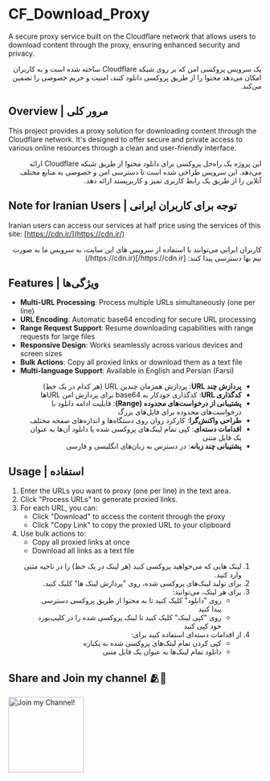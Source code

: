 # CF_Download_Proxy

A secure proxy service built on the Cloudflare network that allows users to download content through the proxy, ensuring enhanced security and privacy.

<div dir="rtl">
یک سرویس پروکسی امن که بر روی شبکه Cloudflare ساخته شده است و به کاربران امکان می‌دهد محتوا را از طریق پروکسی دانلود کنند، امنیت و حریم خصوصی را تضمین می‌کند.
</div>

## Overview | مرور کلی

This project provides a proxy solution for downloading content through the Cloudflare network. It's designed to offer secure and private access to various online resources through a clean and user-friendly interface.

<div dir="rtl">
این پروژه یک راه‌حل پروکسی برای دانلود محتوا از طریق شبکه Cloudflare ارائه می‌دهد. این سرویس طراحی شده است تا دسترسی امن و خصوصی به منابع مختلف آنلاین را از طریق یک رابط کاربری تمیز و کاربرپسند ارائه دهد.
</div>

## Note for Iranian Users | توجه برای کاربران ایرانی

Iranian users can access our services at half price using the services of this site: [https://cdn.ir/](https://cdn.ir/)

<div dir="rtl">
کاربران ایرانی می‌توانند با استفاده از سرویس های این سایت، به سرویس ما به صورت نیم بها دسترسی پیدا کنند: [https://cdn.ir/](https://cdn.ir/)
</div>

## Features | ویژگی‌ها

- **Multi-URL Processing**: Process multiple URLs simultaneously (one per line)
- **URL Encoding**: Automatic base64 encoding for secure URL processing
- **Range Request Support**: Resume downloading capabilities with range requests for large files
- **Responsive Design**: Works seamlessly across various devices and screen sizes
- **Bulk Actions**: Copy all proxied links or download them as a text file
- **Multi-language Support**: Available in English and Persian (Farsi)

<div dir="rtl">

- **پردازش چند URL**: پردازش همزمان چندین URL (هر کدام در یک خط)
- **کدگذاری URL**: کدگذاری خودکار به base64 برای پردازش امن URLها
- **پشتیبانی از درخواست‌های محدوده (Range)**: قابلیت ادامه دانلود با درخواست‌های محدوده برای فایل‌های بزرگ
- **طراحی واکنش‌گرا**: کارکرد روان روی دستگاه‌ها و اندازه‌های صفحه مختلف
- **اقدامات دسته‌ای**: کپی تمام لینک‌های پروکسی شده یا دانلود آن‌ها به عنوان یک فایل متنی  
- **پشتیبانی چند زبانه**: در دسترس به زبان‌های انگلیسی و فارسی
</div>

## Usage | استفاده

1. Enter the URLs you want to proxy (one per line) in the text area.
2. Click "Process URLs" to generate proxied links.
3. For each URL, you can:
   - Click "Download" to access the content through the proxy
   - Click "Copy Link" to copy the proxied URL to your clipboard
4. Use bulk actions to:
   - Copy all proxied links at once
   - Download all links as a text file

<div dir="rtl">

1. لینک هایی که می‌خواهید پروکسی کنید (هر لینک در یک خط) را در ناحیه متنی وارد کنید.
2. برای تولید لینک‌های پروکسی شده، روی "پردازش لینک ها" کلیک کنید.
3. برای هر لینک، می‌توانید:
   - روی "دانلود" کلیک کنید تا به محتوا از طریق پروکسی دسترسی پیدا کنید
   - روی "کپی لینک" کلیک کنید تا لینک پروکسی شده را در کلیپ‌بورد خود کپی کنید
4. از اقدامات دسته‌ای استفاده کنید برای:
   - کپی کردن تمام لینک‌های پروکسی شده به یکباره
   - دانلود تمام لینک‌ها به عنوان یک فایل متنی
</div>



## Share and Join my channel 🫂🤍
  <a href="https://t.me/Geek_Spot" target="_blank"><img src="https://anokhanews.com/wp-content/uploads/2024/06/2i8mVvNFBHDJ7t5FTJF8b1uontK.svg" width="150" alt="Join my Channel!"></a>
